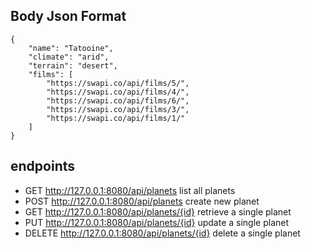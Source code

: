 ## Body Json Format

```
{
	"name": "Tatooine",
	"climate": "arid",
	"terrain": "desert",
	"films": [
		"https://swapi.co/api/films/5/",
		"https://swapi.co/api/films/4/",
		"https://swapi.co/api/films/6/",
		"https://swapi.co/api/films/3/",
		"https://swapi.co/api/films/1/"
	]
}
```

## endpoints

* GET http://127.0.0.1:8080/api/planets list all planets
* POST http://127.0.0.1:8080/api/planets create new planet
* GET http://127.0.0.1:8080/api/planets/{id} retrieve a single planet
* PUT http://127.0.0.1:8080/api/planets/{id} update a single planet
* DELETE http://127.0.0.1:8080/api/planets/{id} delete a single planet

